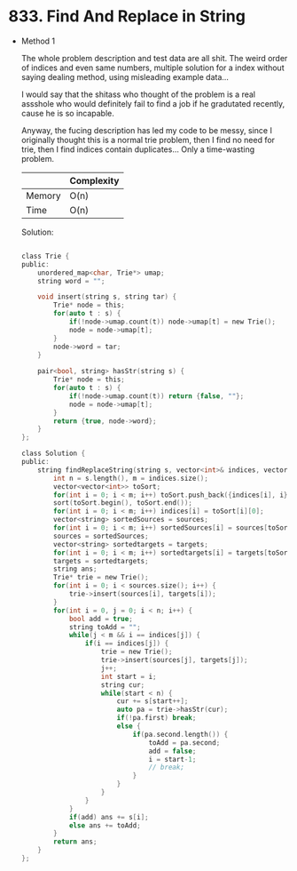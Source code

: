 # 833. Find And Replace in String 
- Method 1

    The whole problem description and test data are all shit. The weird order of indices and even same numbers, multiple solution for a index without saying dealing method, using misleading example data...

    I would say that the shitass who thought of the problem is a real assshole who would definitely fail to find a job if he gradutated recently, cause he is so incapable.

    Anyway, the fucing description has led my code to be messy, since I originally thought this is a normal trie problem, then I find no need for trie, then I find indices contain duplicates... Only a time-wasting problem.

    | |   Complexity  |
    | ----------- | ----------- | 
    |  Memory     | O(n) | 
    |      Time       |  O(n) | 


    Solution:

    ``` h

    class Trie {
    public:
        unordered_map<char, Trie*> umap;
        string word = "";

        void insert(string s, string tar) {
            Trie* node = this;
            for(auto t : s) {
                if(!node->umap.count(t)) node->umap[t] = new Trie();
                node = node->umap[t];
            }
            node->word = tar;
        }
        
        pair<bool, string> hasStr(string s) {
            Trie* node = this;
            for(auto t : s) {
                if(!node->umap.count(t)) return {false, ""};
                node = node->umap[t];
            }
            return {true, node->word};
        }
    };

    class Solution {
    public:
        string findReplaceString(string s, vector<int>& indices, vector<string>& sources, vector<string>& targets) {
            int n = s.length(), m = indices.size();
            vector<vector<int>> toSort;
            for(int i = 0; i < m; i++) toSort.push_back({indices[i], i});
            sort(toSort.begin(), toSort.end());
            for(int i = 0; i < m; i++) indices[i] = toSort[i][0];
            vector<string> sortedSources = sources;
            for(int i = 0; i < m; i++) sortedSources[i] = sources[toSort[i][1]];
            sources = sortedSources;
            vector<string> sortedtargets = targets;
            for(int i = 0; i < m; i++) sortedtargets[i] = targets[toSort[i][1]];
            targets = sortedtargets;
            string ans;
            Trie* trie = new Trie();
            for(int i = 0; i < sources.size(); i++) {
                trie->insert(sources[i], targets[i]);
            } 
            for(int i = 0, j = 0; i < n; i++) {
                bool add = true;
                string toAdd = "";
                while(j < m && i == indices[j]) {
                    if(i == indices[j]) {
                        trie = new Trie();
                        trie->insert(sources[j], targets[j]);
                        j++;
                        int start = i;
                        string cur;
                        while(start < n) {
                            cur += s[start++];
                            auto pa = trie->hasStr(cur);
                            if(!pa.first) break;
                            else {
                                if(pa.second.length()) {
                                    toAdd = pa.second;
                                    add = false;
                                    i = start-1;
                                    // break;
                                }
                            }
                        }
                    }
                }
                if(add) ans += s[i];
                else ans += toAdd;
            }
            return ans;
        }
    };

    ```

<!-- - Method 2

    This is another method.

    | |   Complexity  |
    | ----------- | ----------- | 
    |  Memory     | O(n) | 
    |      Time       |  O(n) | 


    Solution:

    ``` h



    ```

- Additional Knowledge:
       
    Here are some additional knowledge.



<br> -->